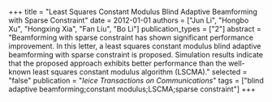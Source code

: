 +++
title = "Least Squares Constant Modulus Blind Adaptive Beamforming with Sparse Constraint"
date = 2012-01-01
authors = ["Jun Li", "Hongbo Xu", "Hongxing Xia", "Fan Liu", "Bo Li"]
publication_types = ["2"]
abstract = "Beamforming with sparse constraint has shown significant performance improvement. In this letter, a least squares constant modulus blind adaptive beamforming with sparse constraint is proposed. Simulation results indicate that the proposed approach exhibits better performance than the well-known least squares constant modulus algorithm (LSCMA)."
selected = "false"
publication = "*Ieice Transactions on Communications*"
tags = ["blind adaptive beamforming;constant modulus;LSCMA;sparse constraint"]
+++

